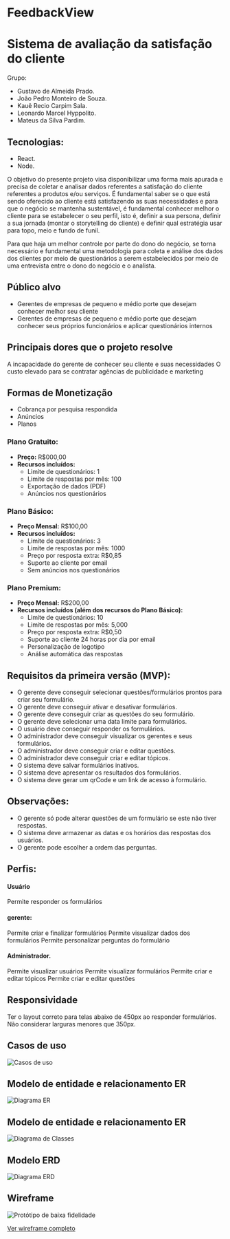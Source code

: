 # FeedbackView

# Sistema de avaliação da satisfação do cliente 

Grupo:  

- Gustavo de Almeida Prado.  
- João Pedro Monteiro de Souza.  
- Kauê Recio Carpim Sala.  
- Leonardo Marcel Hyppolito.  
- Mateus da Silva Pardim.  

## Tecnologias: 

- React. 
- Node. 

O objetivo do presente projeto visa disponibilizar uma forma mais apurada e precisa de coletar e analisar dados referentes a satisfação do cliente referentes a produtos e/ou serviços. É fundamental saber se o que está sendo oferecido ao cliente está satisfazendo as suas necessidades e para que o negócio se mantenha sustentável, é fundamental conhecer melhor o cliente para se estabelecer o seu perfil, isto é, definir a sua persona, definir a sua jornada (montar o storytelling do cliente) e definir qual estratégia usar para topo, meio e fundo de funil. 

Para que haja um melhor controle por parte do dono do negócio, se torna necessário e fundamental uma metodologia para coleta e análise dos dados dos clientes por meio de questionários a serem estabelecidos por meio de uma entrevista entre o dono do negócio e o analista.  

## Público alvo 

- Gerentes de empresas de pequeno e médio porte que desejam conhecer melhor seu cliente
- Gerentes de empresas de pequeno e médio porte que desejam conhecer seus próprios funcionários e aplicar questionários internos

## Principais dores que o projeto resolve 

A incapacidade do gerente de conhecer seu cliente e suas necessidades
O custo elevado para se contratar agências de publicidade e marketing

## Formas de Monetização

- Cobrança por pesquisa respondida
- Anúncios
- Planos

### Plano Gratuito:
- **Preço:** R$000,00
- **Recursos incluídos:**
  - Limite de questionários: 1
  - Limite de respostas por mês: 100
  - Exportação de dados (PDF)
  - Anúncios nos questionários

### Plano Básico:
- **Preço Mensal:** R$100,00
- **Recursos incluídos:**
  - Limite de questionários: 3
  - Limite de respostas por mês: 1000
  - Preço por resposta extra: R$0,85
  - Suporte ao cliente por email
  - Sem anúncios nos questionários

### Plano Premium:
- **Preço Mensal:** R$200,00
- **Recursos incluídos (além dos recursos do Plano Básico):**
  - Limite de questionários: 10
  - Limite de respostas por mês: 5,000
  - Preço por resposta extra: R$0,50
  - Suporte ao cliente 24 horas por dia por email
  - Personalização de logotipo
  - Análise automática das respostas

## Requisitos da primeira versão (MVP):
 
- O gerente deve conseguir selecionar questões/formulários prontos para criar seu formulário. 
- O gerente deve conseguir ativar e desativar formulários. 
- O gerente deve conseguir criar as questões do seu formulário. 
- O gerente deve selecionar uma data limite para formulários. 
- O usuário deve conseguir responder os formulários. 
- O administrador deve conseguir visualizar os gerentes e seus formulários. 
- O administrador deve conseguir criar e editar questões.
- O administrador deve conseguir criar e editar tópicos.
- O sistema deve salvar formulários inativos. 
- O sistema deve apresentar os resultados dos formulários. 
- O sistema deve gerar um qrCode e um link de acesso à formulário. 

## Observações:

- O gerente só pode alterar questões de um formulário se este não tiver respostas. 
- O sistema deve armazenar as datas e os horários das respostas dos usuários. 
- O gerente pode escolher a ordem das perguntas. 

## Perfis:

#### Usuário
  Permite responder os formulários

#### gerente:
  Permite criar e finalizar formulários
  Permite visualizar dados dos formulários
  Permite personalizar perguntas do formulário

#### Administrador.
  Permite visualizar usuários
  Permite visualizar formulários
  Permite criar e editar tópicos
  Permite criar e editar questões

## Responsividade
  Ter o layout correto para telas abaixo de 450px ao responder formulários.
  Não considerar larguras menores que 350px.


## Casos de uso

![Casos de uso](./docs/useCases.drawio.png)

## Modelo de entidade e relacionamento ER

![Diagrama ER](./docs/conceitual.drawio.png)

## Modelo de entidade e relacionamento ER

![Diagrama de Classes](./docs/class.diagram.drawio.png)


## Modelo ERD

![Diagrama ERD](./docs/ERD.svg)

## Wireframe

![Protótipo de baixa fidelidade](./docs/wireframe.png)

[Ver wireframe completo](https://www.figma.com/file/MLQHokmbohaa13met0GY9v/Feedback-VIew?type=design&mode=design&t=jsagiL4DEpiH0PK1-0)
